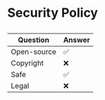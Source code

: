 # Security Policy

## 



|   Question     |       Answer          |
| ------- | ------------------ |
| Open-source   | :white_check_mark: |
| Copyright   | :x:                |
| Safe   | :white_check_mark: |
| Legal   | :x:                |



